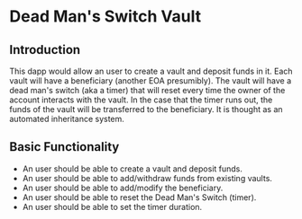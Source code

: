 # Dead Man's Switch Vault

## Introduction
This dapp would allow an user to create a vault and deposit funds in it. Each vault will have a beneficiary (another EOA presumibly). The vault will have a dead man's switch (aka a timer) that will reset every time the owner of the account interacts with the vault. In the case that the timer runs out, the funds of the vault will be transferred to the beneficiary. It is thought as an automated inheritance system.

## Basic Functionality
- An user should be able to create a vault and deposit funds.
- An user should be able to add/withdraw funds from existing vaults.
- An user should be able to add/modify the beneficiary.
- An user should be able to reset the Dead Man's Switch (timer).
- An user should be able to set the timer duration.



